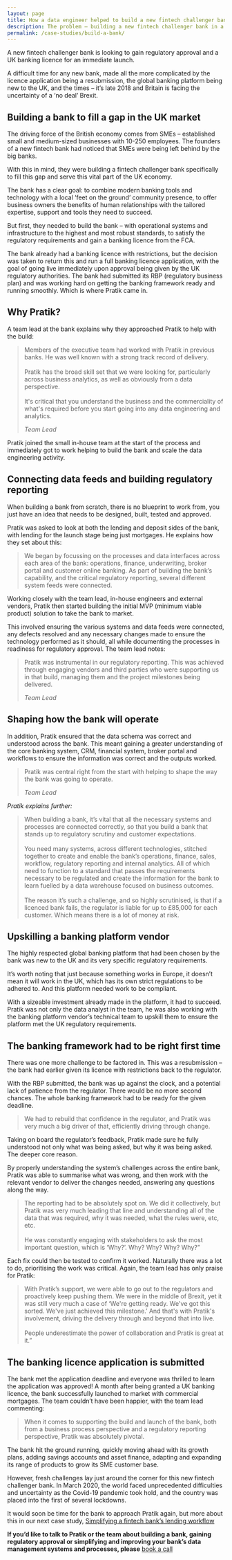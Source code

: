 ```yaml
---
layout: page
title: How a data engineer helped to build a new fintech challenger bank
description: The problem – building a new fintech challenger bank in a time of turmoil
permalink: /case-studies/build-a-bank/
---
```


A new fintech challenger bank is looking to gain regulatory approval and a UK banking licence for an immediate launch.

A difficult time for any new bank, made all the more complicated by the licence application being a resubmission, the global banking platform being new to the UK, and the times – it’s late 2018 and Britain is facing the uncertainty of a ‘no deal’ Brexit.

## Building a bank to fill a gap in the UK market  

The driving force of the British economy comes from SMEs – established small and medium-sized businesses with 10-250 employees. The founders of a new fintech bank had noticed that SMEs were being left behind by the big banks. 

With this in mind, they were building a fintech challenger bank specifically to fill this gap and serve this vital part of the UK economy. 

The bank has a clear goal: to combine modern banking tools and technology with a local ‘feet on the ground’ community presence, to offer business owners the benefits of human relationships with the tailored expertise, support and tools they need to succeed.

But first, they needed to build the bank – with operational systems and infrastructure to the highest and most robust standards, to satisfy the regulatory requirements and gain a banking licence from the FCA. 

The bank already had a banking licence with restrictions, but the decision was taken to return this and run a full banking licence application, with the goal of going live immediately upon approval being given by the UK regulatory authorities. The bank had submitted its RBP (regulatory business plan) and was working hard on getting the banking framework ready and running smoothly. Which is where Pratik came in.

## Why Pratik?

A team lead at the bank explains why they approached Pratik to help with the build:

<blockquote>
Members of the executive team had worked with Pratik in previous banks. He was well known with a strong track record of delivery. <br> <br>
Pratik has the broad skill set that we were looking for, particularly across business analytics, as well as obviously from a data perspective. <br> <br>
It's critical that you understand the business and the commerciality of what's required before you start going into any data engineering and analytics. <br> <p><cite>Team Lead</cite></p>
</blockquote>

Pratik joined the small in-house team at the start of the process and immediately got to work helping to build the bank and scale the data engineering activity.

## Connecting data feeds and building regulatory reporting

When building a bank from scratch, there is no blueprint to work from, you just have an idea that needs to be designed, built, tested and approved. 

Pratik was asked to look at both the lending and deposit sides of the bank, with lending for the launch stage being just mortgages. He explains how they set about this: 

<blockquote>
We began by focussing on the processes and data interfaces across each area of the bank: operations, finance, underwriting, broker portal and customer online banking. As part of building the bank’s capability, and the critical regulatory reporting, several different system feeds were connected.
</blockquote>

Working closely with the team lead, in-house engineers and external vendors, Pratik then started building the initial MVP (minimum viable product) solution to take the bank to market. 

This involved ensuring the various systems and data feeds were connected, any defects resolved and any necessary changes made to ensure the technology performed as it should, all while documenting the processes in readiness for regulatory approval. The team lead notes:

<blockquote>
Pratik was instrumental in our regulatory reporting. This was achieved through engaging vendors and third parties who were supporting us in that build, managing them and the project milestones being delivered.
<p><cite>Team Lead</cite></p>
</blockquote>

## Shaping how the bank will operate  

In addition, Pratik ensured that the data schema was correct and understood across the bank. This meant gaining a greater understanding of the core banking system, CRM, financial system, broker portal and workflows to ensure the information was correct and the outputs worked.  

<blockquote>
Pratik was central right from the start with helping to shape the way the bank was going to operate.
<p><cite>Team Lead</cite></p>
</blockquote>

*Pratik explains further:*

> When building a bank, it’s vital that all the necessary systems and processes are connected correctly, so that you build a bank that stands up to regulatory scrutiny and customer expectations. <br> <br> You need many systems, across different technologies, stitched together to create and enable the bank’s operations, finance, sales, workflow, regulatory reporting and internal analytics. All of which need to function to a standard that passes the requirements necessary to be regulated and create the information for the bank to learn fuelled by a data warehouse focused on business outcomes. <br> <br>
> The reason it’s such a challenge, and so highly scrutinised, is that if a licenced bank fails, the regulator is liable for up to £85,000 for each customer. Which means there is a lot of money at risk.

## Upskilling a banking platform vendor

The highly respected global banking platform that had been chosen by the bank was new to the UK and its very specific regulatory requirements. 

It’s worth noting that just because something works in Europe, it doesn’t mean it will work in the UK, which has its own strict regulations to be adhered to. And this platform needed work to be compliant. 

With a sizeable investment already made in the platform, it had to succeed. Pratik was not only the data analyst in the team, he was also working with the banking platform vendor’s technical team to upskill them to ensure the platform met the UK regulatory requirements. 

## The banking framework had to be right first time

There was one more challenge to be factored in. This was a resubmission – the bank had earlier given its licence with restrictions back to the regulator. 

With the RBP submitted, the bank was up against the clock, and a potential lack of patience from the regulator. There would be no more second chances. The whole banking framework had to be ready for the given deadline. 

> We had to rebuild that confidence in the regulator, and Pratik was very much a big driver of that, efficiently driving through change.

Taking on board the regulator’s feedback, Pratik made sure he fully understood not only what was being asked, but why it was being asked. The deeper core reason. 

By properly understanding the system’s challenges across the entire bank, Pratik was able to summarise what was wrong, and then work with the relevant vendor to deliver the changes needed, answering any questions along the way.

> The reporting had to be absolutely spot on. We did it collectively, but Pratik was very much leading that line and understanding all of the data that was required, why it was needed, what the rules were, etc, etc. <br> <br> He was constantly engaging with stakeholders to ask the most important question, which is ‘Why?’. Why? Why? Why? Why?” 

Each fix could then be tested to confirm it worked. Naturally there was a lot to do, prioritising the work was critical. Again, the team lead has only praise for Pratik:

> With Pratik’s support, we were able to go out to the regulators and proactively keep pushing them. We were in the middle of Brexit, yet it was still very much a case of ‘We're getting ready. We've got this sorted. We've just achieved this milestone.’ And that's with Pratik's involvement, driving the delivery through and beyond that into live.<br><br> 
People underestimate the power of collaboration and Pratik is great at it.”

## The banking licence application is submitted

The bank met the application deadline and everyone was thrilled to learn the application was approved! A month after being granted a UK banking licence, the bank successfully launched to market with commercial mortgages. The team couldn’t have been happier, with the team lead commenting:

> When it comes to supporting the build and launch of the bank, both from a business process perspective and a regulatory reporting perspective, Pratik was absolutely pivotal.

The bank hit the ground running, quickly moving ahead with its growth plans, adding savings accounts and asset finance, adapting and expanding its range of products to grow its SME customer base. 

However, fresh challenges lay just around the corner for this new fintech challenger bank. In March 2020, the world faced unprecedented difficulties and uncertainty as the Covid-19 pandemic took hold, and the country was placed into the first of several lockdowns.

It would soon be time for the bank to approach Pratik again, but more about this in our next case study, [Simplifying a fintech bank’s lending workflow](https://www.indatawetrust.co.uk/case-studies/simplifying-a-lending-workflow/)

**If you’d like to talk to Pratik or the team about building a bank, gaining regulatory approval or simplifying and improving your bank’s data management systems and processes, please** <!-- Calendly link widget begin --> <link href="https://assets.calendly.com/assets/external/widget.css" rel="stylesheet"> <script src="https://assets.calendly.com/assets/external/widget.js" type="text/javascript" async></script> <a href="" onclick="Calendly.initPopupWidget({url: 'https://calendly.com/pratik-idwt/30min'});return false;"> book a call</a> <!-- Calendly link widget end --> 


<!-- Calendly badge widget begin -->
<link href="https://assets.calendly.com/assets/external/widget.css" rel="stylesheet">
<script src="https://assets.calendly.com/assets/external/widget.js" type="text/javascript" async></script>
<script type="text/javascript">window.onload = function() { Calendly.initBadgeWidget({ url: 'https://calendly.com/pratik-idwt/30min', text: 'Arrange a call', color: '#0069ff', textColor: '#ffffff', branding: true }); }</script>
<!-- Calendly badge widget end -->
